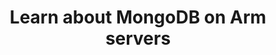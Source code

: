 ---
############################################
# Editable
############################################

##### High-level info
title: "Learn about MongoDB on Arm servers"
description: >
    Learn how to install and run MongoDB Community Edition on differet flavors of AWS EC2 instances powered by Arm64 achitecture.

##### Introduction to learning path
minutes_to_complete: 20   # Always measured in minutes. Should be an integer, to complete the learning path (not just read it)

who_is_this_for: >
    Learning path for software developers using MongoDB as their database for mobile, IoT applications, content management or real-time analytics running on Arm servers.

learning_objectives: # Should start with a verb, describe value
    - Install and run MongoDB on your 64-bit Arm AWS EC2 instance
    - Test MongoDB performance on your 64-bit Arm AWS EC2 instance using open-source tooling
    - Measure and compare the performance of MongoDB on Arm versus other architectures with Yahoo Cloud Serving Benchmark (YCSB)
    
prerequisites:
    - An Amazon Web Services(AWS) account.
    - Some familiarity with launching and running EC2 instances in AWS is helpful but not necessary.






##### Tags
# No whitespace. An underscore will be visually replaced with whitespace.
skilllevel: Introductory
armips:
    - Neoverse
tools:
    - AWS_EC2
    - cbuild
    - GCC
    - Snort
softwares:
    - Linux
    - MongoDB



############################################
# FIXED, do not modify
############################################
weight: 1                   # _index.md always has weight of 1
learning_path_main_page: "yes"             # indicates this should be surfaced when looking for related content. Only set for _index.md of learning path content.
layout: "learningpathall"   # All files under learning paths have this same wrapper
---